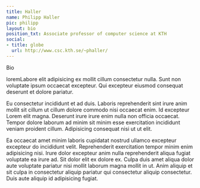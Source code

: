 ```yaml
---
title: Haller
name: Philipp Haller
pic: philipp
layout: bio
position_txt: Associate professor of computer science at KTH
social:
- title: globe
  url: http://www.csc.kth.se/~phaller/
---
```


Bio

loremLabore elit adipisicing ex mollit cillum consectetur nulla. Sunt non voluptate ipsum occaecat excepteur. Qui excepteur eiusmod consequat deserunt et dolore pariatur.

Eu consectetur incididunt et ad duis. Laboris reprehenderit sint irure anim mollit sit cillum ut cillum dolore commodo nisi occaecat enim. Id excepteur Lorem elit magna. Deserunt irure irure enim nulla non officia occaecat. Tempor dolore laborum ad minim sit minim esse exercitation incididunt veniam proident cillum. Adipisicing consequat nisi ut ut elit.

Ea occaecat amet minim laboris cupidatat nostrud ullamco excepteur excepteur do incididunt velit. Reprehenderit exercitation tempor minim enim adipisicing nisi. Irure dolor excepteur anim nulla reprehenderit aliqua fugiat voluptate ea irure ad. Sit dolor elit ex dolore ex. Culpa duis amet aliqua dolor aute voluptate pariatur nisi mollit laborum magna mollit in ut. Anim aliquip et sit culpa in consectetur aliquip pariatur qui consectetur aliquip consectetur. Duis aute aliquip id adipisicing fugiat.